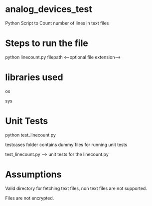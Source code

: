 # analog_devices_test
Python Script to Count number of lines in text files

# Steps to run the file

python linecount.py filepath <--optional file extension-->

# libraries used
<p>os
<p>sys

# Unit Tests
<p>python test_linecount.py
<p>    
<p>testcases folder contains dummy files for running unit tests
<p>test_linecount.py -->  unit tests for the linecount.py

# Assumptions
  <p>Valid directory for fetching text files, non text files are not supported.
  <p>Files are not encrypted.
  
